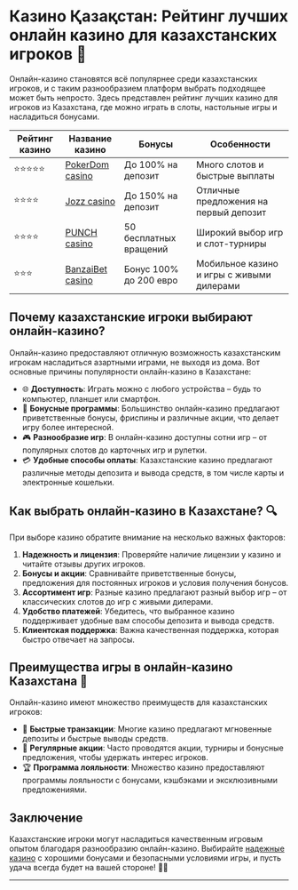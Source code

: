 # Казино Қазақстан: Рейтинг лучших онлайн казино для казахстанских игроков 🎰

Онлайн-казино становятся всё популярнее среди казахстанских игроков, и с таким разнообразием платформ выбрать подходящее может быть непросто. Здесь представлен рейтинг лучших казино для игроков из Казахстана, где можно играть в слоты, настольные игры и насладиться бонусами.

| Рейтинг казино      | Название казино | Бонусы | Особенности |
|---------------------|-----------------|--------|-------------|
| ⭐⭐⭐⭐⭐              | [PokerDom casino](https://brandplay.link/Bxg7SC7H) | До 100% на депозит | Много слотов и быстрые выплаты |
| ⭐⭐⭐⭐               | [Jozz casino](https://tk435zi5i9.com/alt/jozz/registration?e8250665e216213938eeaefaf3e61c0a) | До 150% на депозит | Отличные предложения на первый депозит |
| ⭐⭐⭐⭐               | [PUNCH casino](https://betpunch1.com/d638d6d39) | 50 бесплатных вращений | Широкий выбор игр и слот-турниры |
| ⭐⭐⭐               | [BanzaiBet casino](https://bnzstr009.com/e9rVJ) | Бонус 100% до 200 евро | Мобильное казино и игры с живыми дилерами |

## Почему казахстанские игроки выбирают онлайн-казино?

Онлайн-казино предоставляют отличную возможность казахстанским игрокам насладиться азартными играми, не выходя из дома. Вот основные причины популярности онлайн-казино в Казахстане:

- 🌐 **Доступность**: Играть можно с любого устройства – будь то компьютер, планшет или смартфон.
- 🎁 **Бонусные программы**: Большинство онлайн-казино предлагают приветственные бонусы, фриспины и различные акции, что делает игру более интересной.
- 🎮 **Разнообразие игр**: В онлайн-казино доступны сотни игр – от популярных слотов до карточных игр и рулетки.
- 💳 **Удобные способы оплаты**: Казахстанские казино предлагают различные методы депозита и вывода средств, в том числе карты и электронные кошельки.

## Как выбрать онлайн-казино в Казахстане? 🔍

При выборе казино обратите внимание на несколько важных факторов:

1. **Надежность и лицензия**: Проверяйте наличие лицензии у казино и читайте отзывы других игроков.
2. **Бонусы и акции**: Сравнивайте приветственные бонусы, предложения для постоянных игроков и условия получения бонусов.
3. **Ассортимент игр**: Разные казино предлагают разный выбор игр – от классических слотов до игр с живыми дилерами.
4. **Удобство платежей**: Убедитесь, что выбранное казино поддерживает удобные вам способы депозита и вывода средств.
5. **Клиентская поддержка**: Важна качественная поддержка, которая быстро отвечает на запросы.

## Преимущества игры в онлайн-казино Казахстана 🎲

Онлайн-казино имеют множество преимуществ для казахстанских игроков:

- 💸 **Быстрые транзакции**: Многие казино предлагают мгновенные депозиты и быстрые выводы средств.
- 🎉 **Регулярные акции**: Часто проводятся акции, турниры и бонусные предложения, чтобы удержать интерес игроков.
- 🏆 **Программа лояльности**: Множество казино предоставляют программы лояльности с бонусами, кэшбэками и эксклюзивными предложениями.

## Заключение

Казахстанские игроки могут насладиться качественным игровым опытом благодаря разнообразию онлайн-казино. Выбирайте [надежные казино](https://brandplay.link/Bxg7SC7H) с хорошими бонусами и безопасными условиями игры, и пусть удача всегда будет на вашей стороне! 🎉🍀

---


